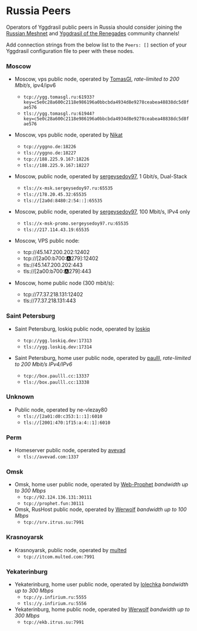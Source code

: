 # Russia Peers

Operators of Yggdrasil public peers in Russia should consider joining the [Russian Meshnet](https://github.com/russian-meshnet/meshnet-chat-agenda/blob/master/README.md#чаты-и-мосты-в-разных-сетях) and [Yggdrasil of the Renegades](https://github.com/DomesticMoth/shiny-octo-computing-machine) community channels!

Add connection strings from the below list to the `Peers: []` section of your Yggdrasil configuration file to peer with these nodes.

### Moscow

* Moscow, vps public node, operated by [TomasGl](https://tomasgl.ru), *rate-limited to 200 Mbit/s*, ipv4/ipv6
  * `tcp://ygg.tomasgl.ru:61933?key=c5e0c28a600c2118e986196a0bbcbda4934d8e9278ceabea48838dc5d8fae576`
  * `tls://ygg.tomasgl.ru:61944?key=c5e0c28a600c2118e986196a0bbcbda4934d8e9278ceabea48838dc5d8fae576`

* Moscow, vps public node, operated by [Nikat](https://t.me/nikat_meh)
  * `tcp://yggno.de:18226`
  * `tls://yggno.de:18227`
  * `tcp://188.225.9.167:18226`
  * `tls://188.225.9.167:18227`

* Moscow, public node, operated by [sergeysedoy97](https://t.me/sergeysedoy97), 1 Gbit/s, Dual-Stack
  * `tls://x-msk.sergeysedoy97.ru:65535`
  * `tls://178.20.45.32:65535`
  * `tls://[2a0d:8480:2:54::]:65535`

* Moscow, public node, operated by [sergeysedoy97](https://t.me/sergeysedoy97), 100 Mbit/s, IPv4 only
  * `tls://x-msk-promo.sergeysedoy97.ru:65535`
  * `tls://217.114.43.19:65535`

* Моscow, VPS public node:
  * tcp://45.147.200.202:12402
  * tcp://[2a00:b700::a:279]:12402
  * tls://45.147.200.202:443
  * tls://[2a00:b700::a:279]:443

* Moscow, home public node (300 mbit/s):
  * tcp://77.37.218.131:12402
  * tls://77.37.218.131:443

### Saint Petersburg

* Saint Petersburg, loskiq public node, operated by [loskiq](https://loskiq.dev)
  * `tcp://ygg.loskiq.dev:17313`
  * `tls://ygg.loskiq.dev:17314`

* Saint Petersburg, home user public node, operated by [paulll](https://paulll.cc), *rate-limited to 200 Mbit/s IPv4/IPv6*
  * `tcp://box.paulll.cc:13337`
  * `tls://box.paulll.cc:13338`

### Unknown

* Public node, operated by ne-vlezay80
  * `tls://[2a01:d0:c353:1::1]:6010`
  * `tls://[2001:470:1f15:a:4::1]:6010`

### Perm

* Homeserver public node, operated by [avevad](https://avevad.com)
  * `tls://avevad.com:1337`

### Omsk

* Omsk, home user public node, operated by [Web-Prophet](https://prophet.fun/index.html) *bandwidth up to 300 Mbps*
  * `tcp://92.124.136.131:30111`
  * `tcp://prophet.fun:30111`
* Omsk, RusHost public node, operated by [Werwolf](https://t.me/Werwolf2517) *bandwidth up to 100 Mbps*
  * `tcp://srv.itrus.su:7991`

### Krasnoyarsk

* Krasnoyarsk, public node, operated by [multed](https://multed.com/about)
  * `tcp://itcom.multed.com:7991`

### Yekaterinburg

* Yekaterinburg, home user public node, operated by [lolechka](https://t.me/lolichga) *bandwidth up to 300 Mbps*
  * `tcp://y.infirium.ru:5555`
  * `tls://y.infirium.ru:5556`
* Yekaterinburg, home public node, operated by [Werwolf](https://t.me/Werwolf2517) *bandwidth up to 300 Mbps*
  * `tcp://ekb.itrus.su:7991`

